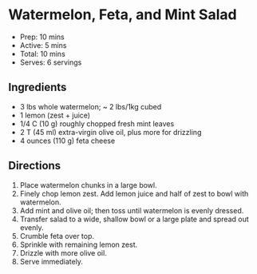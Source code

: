# Watermelon, Feta, and Mint Salad

- Prep: 10 mins
- Active: 5 mins
- Total: 10 mins
- Serves: 6 servings


## Ingredients
- 3 lbs whole watermelon; ~ 2 lbs/1kg cubed
- 1 lemon (zest + juice)
- 1/4 C (10 g) roughly chopped fresh mint leaves
- 2 T (45 ml) extra-virgin olive oil, plus more for drizzling
- 4 ounces (110 g) feta cheese

## Directions
1. Place watermelon chunks in a large bowl. 
2. Finely chop lemon zest. Add lemon juice and half of zest to bowl with watermelon. 
3. Add mint and olive oil; then toss until watermelon is evenly dressed.
4. Transfer salad to a wide, shallow bowl or a large plate and spread out evenly. 
5. Crumble feta over top. 
6. Sprinkle with remaining lemon zest. 
7. Drizzle with more olive oil. 
8. Serve immediately.

